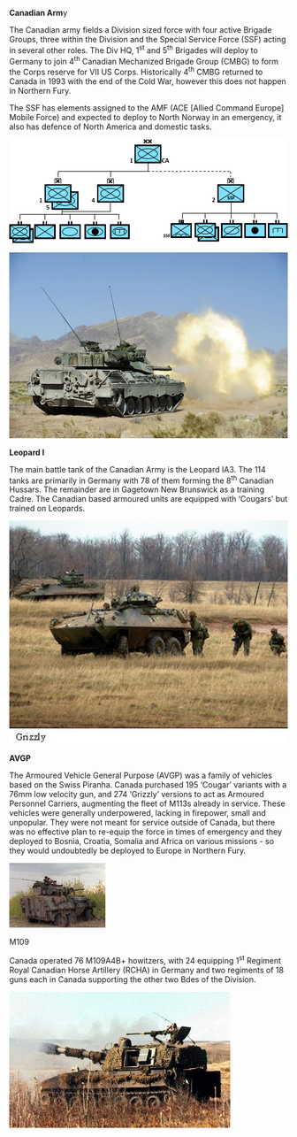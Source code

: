 **Canadian Arm**y

The Canadian army fields a Division sized force with four active Brigade
Groups, three within the Division and the Special Service Force (SSF)
acting in several other roles. The Div HQ, 1<sup>st</sup> and
5<sup>th</sup> Brigades will deploy to Germany to join 4<sup>th</sup>
Canadian Mechanized Brigade Group (CMBG) to form the Corps reserve for
VII US Corps. Historically 4<sup>th</sup> CMBG returned to Canada in
1993 with the end of the Cold War, however this does not happen in
Northern Fury.

The SSF has elements assigned to the AMF (ACE \[Allied Command Europe\]
Mobile Force) and expected to deploy to North Norway in an emergency, it
also has defence of North America and domestic tasks.

![](/assets/images/nato/ca/army/image1.png)

![](/assets/images/nato/ca/army/image2.jpg)

**Leopard I**

The main battle tank of the Canadian Army is the Leopard IA3. The 114
tanks are primarily in Germany with 78 of them forming the
8<sup>th</sup> Canadian Hussars. The remainder are in Gagetown New
Brunswick as a training Cadre. The Canadian based armoured units are
equipped with ‘Cougars’ but trained on Leopards.

![](/assets/images/nato/ca/army/image3.jpg)

**AVGP**

The Armoured Vehicle General Purpose (AVGP) was a family of vehicles
based on the Swiss Piranha. Canada purchased 195 ‘Cougar’ variants with
a 76mm low velocity gun, and 274 ‘Grizzly’ versions to act as Armoured
Personnel Carriers, augmenting the fleet of M113s already in service.
These vehicles were generally underpowered, lacking in firepower, small
and unpopular. They were not meant for service outside of Canada, but
there was no effective plan to re-equip the force in times of emergency
and they deployed to Bosnia, Croatia, Somalia and Africa on various
missions - so they would undoubtedly be deployed to Europe in Northern
Fury.

![](/assets/images/nato/ca/army/image4.jpeg)

M109

Canada operated 76 M109A4B+ howitzers, with 24 equipping 1<sup>st</sup>
Regiment Royal Canadian Horse Artillery (RCHA) in Germany and two
regiments of 18 guns each in Canada supporting the other two Bdes of the
Division.

![](/assets/images/nato/ca/army/image5.jpg)

